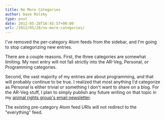 ```yaml
---
title: No More Categories
author: Dave Rolsky
type: post
date: 2012-05-28T16:45:57+00:00
url: /2012/05/28/no-more-categories/
---
```

I've removed the per-category Atom feeds from the sidebar, and I'm going to stop categorizing new entries.

There are a couple reasons. First, the three categories are somewhat limiting. My next entry will not fall strictly into the AR-Veg, Personal, or Programming categories.

Second, the vast majority of my entries are about programming, and that will probably continue to be true. I realized that most anything I'd categorize as Personal is either trivial or something I don't want to share on a blog. For the AR-Veg stuff, I plan to simply publish any future writing on that topic in my [animal rights group's email newsletter][1].

The existing pre-category Atom feed URIs will not redirect to the "everything" feed.

 [1]: http://www.exploreveg.org/do/weekly-update